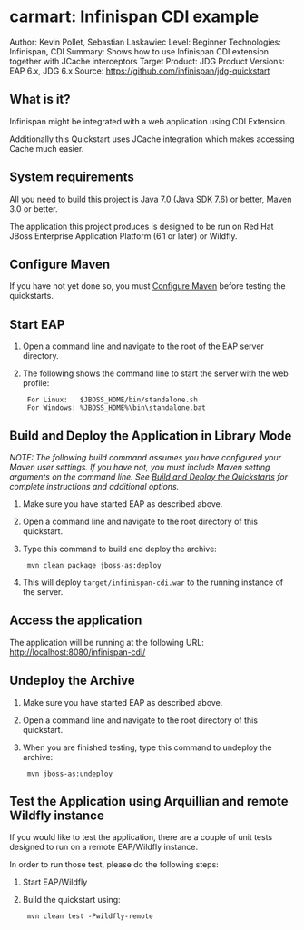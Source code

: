 carmart: Infinispan CDI example
=================================
Author: Kevin Pollet, Sebastian Laskawiec
Level: Beginner
Technologies: Infinispan, CDI
Summary: Shows how to use Infinispan CDI extension together with JCache interceptors
Target Product: JDG
Product Versions: EAP 6.x, JDG 6.x
Source: <https://github.com/infinispan/jdg-quickstart>

What is it?
-----------

Infinispan might be integrated with a web application using CDI Extension.

Additionally this Quickstart uses JCache integration which makes accessing Cache much easier.

System requirements
-------------------

All you need to build this project is Java 7.0 (Java SDK 7.6) or better, Maven 3.0 or better.

The application this project produces is designed to be run on Red Hat JBoss Enterprise Application Platform (6.1 or later) or Wildfly.

Configure Maven
---------------

If you have not yet done so, you must [Configure Maven](../../README.md#configure-maven) before testing the quickstarts.

Start EAP
---------

1. Open a command line and navigate to the root of the EAP server directory.
2. The following shows the command line to start the server with the web profile:

        For Linux:   $JBOSS_HOME/bin/standalone.sh
        For Windows: %JBOSS_HOME%\bin\standalone.bat

Build and Deploy the Application in Library Mode
------------------------------------------------

_NOTE: The following build command assumes you have configured your Maven user settings. If you have not, you must include Maven setting arguments on the command line. See [Build and Deploy the Quickstarts](../README.md#build-and-deploy-the-quickstarts) for complete instructions and additional options._

1. Make sure you have started EAP as described above.
2. Open a command line and navigate to the root directory of this quickstart.
3. Type this command to build and deploy the archive:

        mvn clean package jboss-as:deploy

4. This will deploy `target/infinispan-cdi.war` to the running instance of the server.

Access the application
---------------------

The application will be running at the following URL: <http://localhost:8080/infinispan-cdi/>

Undeploy the Archive
--------------------

1. Make sure you have started EAP as described above.
2. Open a command line and navigate to the root directory of this quickstart.
3. When you are finished testing, type this command to undeploy the archive:

        mvn jboss-as:undeploy

Test the Application using Arquillian and remote Wildfly instance
-----------------------------------------------------------------

If you would like to test the application, there are a couple of unit tests designed to run on a remote EAP/Wildfly instance.

In order to run those test, please do the following steps:

1. Start EAP/Wildfly
2. Build the quickstart using:

        mvn clean test -Pwildfly-remote
